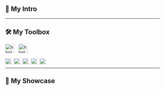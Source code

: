 ## 🦄 My Intro
---
## 🛠️ My Toolbox
<div>
          <img align="left" alt="html language" width="30" style="padding-right:10px;" src="https://www.w3.org/WAI/content-images/wai-media-guide/body.svg" />
          <img alt="html language" width="30" style="padding-right:10px;" src="https://upload.wikimedia.org/wikipedia/commons/a/a5/NVDA_Logo.png" />
</div>
<br style="padding:0; margin:0;"/>
<div>
          <img  align="left"  alt="html language" width="20" style="padding-right:5px;" src="https://cdn.jsdelivr.net/gh/devicons/devicon@latest/icons/html5/html5-original.svg" />
          <img  align="left" alt="html language" width="20" style="padding-right:5px;" src="https://cdn.jsdelivr.net/gh/devicons/devicon@latest/icons/css3/css3-original.svg" />
          <img  align="left" alt="html language" width="20" style="padding-right:5px;" src="https://cdn.jsdelivr.net/gh/devicons/devicon@latest/icons/sass/sass-original.svg" />
          <img  align="left" alt="html language" width="20" style="padding-right:5px;" src="https://cdn.jsdelivr.net/gh/devicons/devicon@latest/icons/javascript/javascript-original.svg" />  
          <img align="left"  alt="html language" width="20" style="padding-right:5px;" src="https://cdn.jsdelivr.net/gh/devicons/devicon@latest/icons/react/react-original.svg" />
</div>

<br />

<hr />

## 🚀 My Showcase

